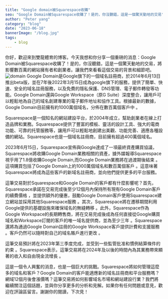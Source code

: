 ```yaml
---
title: "Google domain被Squarespace收購"
seo: "Google Domain被Squarespace收購了！是的，你沒聽錯，這是一個驚天動地的交易"
author: "Peter yang"
category: "blog"
date: "2023-06-18"
bannerImage: "/blog.jpg"
tags:
    - blog
---
```

你好，歡迎來到雙龍體育的博客。今天我想和你分享一個重磅的消息：Google Domain被Squarespace收購了！是的，你沒聽錯，這是一個驚天動地的交易，將影響數百萬的網站擁有者和創業者。讓我們來看看這個交易的背景和細節吧。
![domain](https://i.ibb.co/kKdcb4S/Screenshot-20230618-165200-Chrome.jpg "domain")
Google Domain是Google旗下的一個域名註冊商，於2014年6月13日推出beta版，並在7年後2022年3月15日成為google旗下的服務，提供了簡單、快速、安全的域名註冊服務，以及免費的隱私保護、DNS管理、電子郵件轉發等功能。Google Domain還與Google Workspace（原G Suite）深度整合，讓用戶可以輕鬆地為自己的域名創建專業的電子郵件地址和協作工具。根據最新的數據，Google Domain目前擁有約1000萬個域名，分佈在數百萬個客戶中 。   
  
Squarespace是一個知名的網站建設平台，於2004年成立，幫助創業者在線上打造品牌和業務。Squarespace提供了豐富的模板、靈活的設計工具、強大的電商功能、可靠的托管服務等，讓用戶可以輕鬆地創建出美觀、功能完善、適應各種設備的網站。Squarespace也是一個域名註冊商，目前擁有超過400萬個域名。  
  
2023年6月15日，Squarespace宣佈與Google達成了一項最終資產購買協議，Squarespace將收購Google Domain業務相關的資產，據外媒報導Squarespace視乎用了1.8億收購Google Domain,而Google Domain業務將在過渡期後結束 。這項購買包括了Google Domain上約1000萬個域名和數百萬個客戶 。這意味著Squarespace將成為這些客戶的新域名註冊商，並向他們提供更多的平台服務。  
  
這筆交易對於Squarespace和Google Domain的客戶都有什麼影響呢？首先，Squarespace承諾在交易完成後至少12個月內保持所有現有Google Domain客戶的續費價格 ，並提供額外的優惠，鼓勵Google Domain客戶使用Squarespace建立網站並採用其他Squarespace服務 。其次，Squarespace將在遷移期間利用Google提供的基礎設施來確保域名的無縫轉移 。此外，Squarespace作為Google Workspace的長期轉售商，將在交易完成後成為任何直接從Google購買域名和Workspace訂閱的客戶的唯一域名提供商，並為至少三年 。Squarespace還將為通過Google Domain註冊的Google Workspace客戶提供計費和支援服務 。客戶仍然可以隨時對自己的域名賬戶進行更改 。  
  
這筆交易預計將在2023年第三季度完成，並受到一些監管批准和慣例結算條件的約束 。Squarespace表示，這筆交易將在2024年及以後的時間內為其業務帶來顯著的收入和自由現金流增長 。  
  
這是一個令人興奮的消息，也是一個巨大的挑戰。Squarespace將如何管理這麼多的域名和客戶？Google Domain的客戶能適應新的域名註冊商和平台服務嗎？網域12個月後會漲價嗎？這筆交易將如何影響域名市場和網站建設行業？我們將繼續關注這個話題，並與你分享更多的分析和見解。如果你有任何問題或意見，歡迎在評論區留言。謝謝你的閱讀，下次見！
